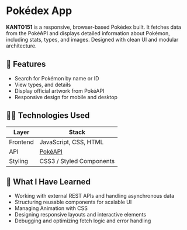 # Pokédex App

**KANTO151** is a responsive, browser-based Pokédex built. It fetches data from the PokéAPI and displays detailed information about Pokémon, including stats, types, and images. Designed with clean UI and modular architecture.

## 🚀 Features

- Search for Pokémon by name or ID
- View types, and details
- Display official artwork from PokéAPI
- Responsive design for mobile and desktop

## 🧑‍💻 Technologies Used

| Layer         | Stack                           |
|---------------|---------------------------------|
| Frontend      | JavaScript, CSS, HTML           |
| API           | [PokéAPI](https://pokeapi.co/)  |
| Styling       | CSS3 / Styled Components        |

## 🧠 What I Have Learned

- Working with external REST APIs and handling asynchronous data
- Structuring reusable components for scalable UI
- Managing Animation with CSS
- Designing responsive layouts and interactive elements
- Debugging and optimizing fetch logic and error handling

